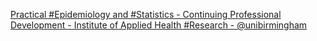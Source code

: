 [Practical #Epidemiology and #Statistics - Continuing Professional Development - Institute of Applied Health #Research - @unibirmingham](https://qi.tc/qi/110880)